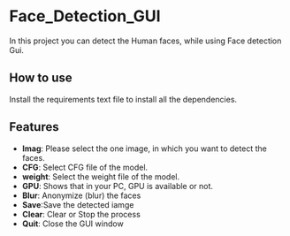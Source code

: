 # Face_Detection_GUI
In this project you can detect the Human faces, while using Face detection Gui.
## How to use 
Install the requirements text file to install all the dependencies. 
## Features
- **Imag**: Please select the one image, in which you want to detect the faces.
- **CFG**: Select CFG file of the model.
- **weight**: Select the weight file of the model.
- **GPU**: Shows that in your PC, GPU is available or not. 
- **Blur**: Anonymize (blur) the faces
- **Save**:Save the detected iamge
- **Clear**: Clear or Stop the process
- **Quit**: Close the GUI window

